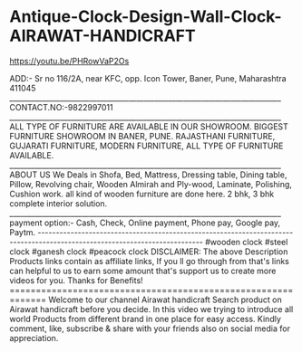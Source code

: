 # Antique-Clock-Design-Wall-Clock-AIRAWAT-HANDICRAFT
https://youtu.be/PHRowVaP2Os

ADD:- Sr no 116/2A, near KFC, opp. Icon Tower, Baner, Pune, Maharashtra 411045 ___________________________________________________________________________ CONTACT.NO:-9822997011 ___________________________________________________________________________ ALL TYPE OF FURNITURE ARE AVAILABLE IN OUR SHOWROOM. BIGGEST FURNITURE SHOWROOM IN BANER, PUNE. RAJASTHANI FURNITURE, GUJARATI FURNITURE, MODERN FURNITURE, ALL TYPE OF FURNITURE AVAILABLE. ___________________________________________________________________________ ABOUT US We Deals in Shofa, Bed, Mattress, Dressing table, Dining table, Pillow, Revolving chair, Wooden Almirah and Ply-wood, Laminate, Polishing, Cushion work. all kind of wooden furniture are done here. 2 bhk, 3 bhk complete interior solution. ___________________________________________________________________________ payment option:- Cash, Check, Online payment, Phone pay, Google pay, Paytm. --------------------------------------------------------------------------------------------------------------------------- #wooden clock  #steel clock #ganesh clock #peacock clock  DISCLAIMER: The above Description Products links contain as affiliate links, If you ll go through from that's links can helpful to us to earn some amount that's support us to create more videos for you. Thanks for Benefits! ============================================================= Welcome to our channel Airawat handicraft  Search product on Airawat handicraft before you decide. In this video we trying to introduce all world Products from different brand in one place for easy access. Kindly comment, like, subscribe &amp; share with your friends also on social media for appreciation.
